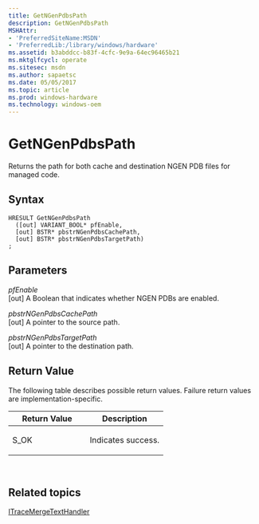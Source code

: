 ```yaml
---
title: GetNGenPdbsPath
description: GetNGenPdbsPath
MSHAttr:
- 'PreferredSiteName:MSDN'
- 'PreferredLib:/library/windows/hardware'
ms.assetid: b3abddcc-b83f-4cfc-9e9a-64ec96465b21
ms.mktglfcycl: operate
ms.sitesec: msdn
ms.author: sapaetsc
ms.date: 05/05/2017
ms.topic: article
ms.prod: windows-hardware
ms.technology: windows-oem
---
```


# GetNGenPdbsPath


Returns the path for both cache and destination NGEN PDB files for managed code.

## Syntax


```
HRESULT GetNGenPdbsPath
  ([out] VARIANT_BOOL* pfEnable,
  [out] BSTR* pbstrNGenPdbsCachePath,
  [out] BSTR* pbstrNGenPdbsTargetPath)
;
```

## Parameters


<a href="" id="pfenable"></a>*pfEnable*  
\[out\] A Boolean that indicates whether NGEN PDBs are enabled.

<a href="" id="pbstrngenpdbscachepath"></a>*pbstrNGenPdbsCachePath*  
\[out\] A pointer to the source path.

<a href="" id="pbstrngenpdbstargetpath"></a>*pbstrNGenPdbsTargetPath*  
\[out\] A pointer to the destination path.

## Return Value


The following table describes possible return values. Failure return values are implementation-specific.

<table>
<colgroup>
<col width="50%" />
<col width="50%" />
</colgroup>
<thead>
<tr class="header">
<th>Return Value</th>
<th>Description</th>
</tr>
</thead>
<tbody>
<tr class="odd">
<td><p>S_OK</p></td>
<td><p>Indicates success.</p></td>
</tr>
</tbody>
</table>

 

## Related topics


[ITraceMergeTextHandler](itracemergetexthandler.md)

 

 








